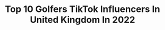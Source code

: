 ---
title: Top 10 Golfers TikTok Influencers In United Kingdom In 2022
description: >-
  Find top golfers TikTok influencers in United Kingdom in 2022. Most popular hashtags: #golfer #fyp #golf #foryou.
platform: TikTok
hits: 9
text_top: Discover the best TikTok influencers on inBeat.
text_bottom: inBeat aggregates 9 TikTok influencers like this in United Kingdom for you to contact.
profiles:
  - username: "alexelwick"
    fullname: >-
      Alex Elwick
    bio: >-
      Follow my INSTA for a DM❤️ SC-Alexelwick123 EMAIL- AELWICK123@GMAIL.COM 💕💧🐬
    location: "United Kingdom"
    followers: 174500
    engagement: 1651
    commentsToLikes: 0.026821
    id: ck9f9rm7x85280j783alkac9p
    verified: false
    hashtags: "#foryoupage, #golftiktok, #foryoupageusa, #fyp"
  - username: "emsay88"
    fullname: >-
      Ems88
    bio: >-
      Isolation golf - the Em way
    location: "United Kingdom"
    followers: 4138
    engagement: 489
    commentsToLikes: 0.049429
    id: ckd0swrtnj3050j23v0urztlf
    verified: false
    hashtags: "#fyp, #golfchick, #golf, #golfing"
  - username: "canyoumakeapar"
    fullname: >-
      canyoumakeapar
    bio: >-
      Sharing the beautiful game one hole at a time
    location: "United Kingdom"
    followers: 10500
    engagement: 679
    commentsToLikes: 0.011421
    id: ckavnng5gy0n60j23ve7bexo6
    verified: false
    hashtags: "#canyoumakeapar, #golfer, #golf, #haha"
  - username: "europeantour"
    fullname: >-
      europeantour
    bio: >-
      Official TikTok account of the European Tour.
    location: "United Kingdom"
    followers: 41000
    engagement: 659
    commentsToLikes: 0.008724
    id: ckav2eqn38j0d0j23lsqdwy5n
    verified: true
    hashtags: "#golfer, #golf, #bmwpga, #cyprusopen"
  - username: "chrisbell151"
    fullname: >-
      Chris Bell
    bio: >-
      Football coaching business entrepreneur, avid photographer and gym bunny!
    location: "United Kingdom"
    followers: 2091
    engagement: 918
    commentsToLikes: 0.078832
    id: ckb92if7jijdn0j23q6hucuqx
    verified: false
    hashtags: "#4u, #lockdown, #fitness, #4upage"
  - username: "mark_mcw27"
    fullname: >-
      Mark
    bio: >-
      Edinburgh 🏴󠁧󠁢󠁳󠁣󠁴󠁿 Since you’re here drop a follow 🙋‍♂️ Target 5K
    location: "United Kingdom"
    followers: 4624
    engagement: 710
    commentsToLikes: 0.025657
    id: ckb0zd06so2id0j23y27xfgpm
    verified: false
    hashtags: "#rugbyfever, #rugby, #comedyreactions, #maximbadyreact"
  - username: "joe.davies77"
    fullname: >-
      Joe Davies
    bio: >-
      Subscribe to my YT ^ 📲promos: Joe.davies.7@icloud.com New mini mix on soundclou
    location: "United Kingdom"
    followers: 146000
    engagement: 1048
    commentsToLikes: 0.013636
    id: ckaifnjs5xoq80i78xqe24zch
    verified: false
    hashtags: "#joke, #foryou, #uk, #lol"
  - username: "hamish99"
    fullname: >-
      Hamish C
    bio: >-
      
    location: "United Kingdom"
    followers: 8134
    engagement: 619
    commentsToLikes: 0.019585
    id: ckaccoa9vi99a0i78v1uveis9
    verified: false
    hashtags: "#fypagee, #london, #houseoftiktok, #4uu"
  - username: "marcusmollison"
    fullname: >-
      marcusmollison
    bio: >-
      Insta- marcusmollison Snap- Mollison99 1/3 of @themollisonbros
    location: "United Kingdom"
    followers: 7527
    engagement: 568
    commentsToLikes: 0.017975
    id: cka6k93cuxy6e0i78vf41d254
    verified: false
    hashtags: "#foryourpage, #foryoupage, #football, #tiktokdance"
---